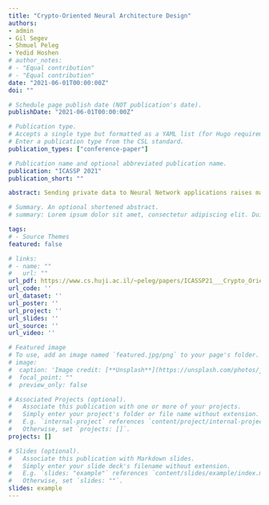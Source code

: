 ```yaml
---
title: "Crypto-Oriented Neural Architecture Design"
authors:
- admin
- Gil Segev
- Shmuel Peleg
- Yedid Hoshen
# author_notes:
# - "Equal contribution"
# - "Equal contribution"
date: "2021-06-01T00:00:00Z"
doi: ""

# Schedule page publish date (NOT publication's date).
publishDate: "2021-06-01T00:00:00Z"

# Publication type.
# Accepts a single type but formatted as a YAML list (for Hugo requirements).
# Enter a publication type from the CSL standard.
publication_types: ["conference-paper"]

# Publication name and optional abbreviated publication name.
publication: "ICASSP 2021"
publication_short: ""

abstract: Sending private data to Neural Network applications raises many privacy concerns. The cryptography community developed a variety of secure computation methods to address such privacy issues. As generic techniques for secure computation are typically prohibitively expensive, efforts focus on optimizing these cryptographic tools. Differently, we propose to optimize the design of crypto-oriented neural architectures, introducing a novel Partial Activation layer. The proposed layer is much faster for secure computation as it contains fewer non linear computations. Evaluating our method on three state-of-the-art architectures (SqueezeNet, ShuffleNetV2, and MobileNetV2) demonstrates significant improvement to the efficiency of secure inference on common evaluation metrics.

# Summary. An optional shortened abstract.
# summary: Lorem ipsum dolor sit amet, consectetur adipiscing elit. Duis posuere tellus ac convallis placerat. Proin tincidunt magna sed ex sollicitudin condimentum.

tags:
# - Source Themes
featured: false

# links:
# - name: ""
#   url: ""
url_pdf: https://www.cs.huji.ac.il/~peleg/papers/ICASSP21___Crypto_Oriented_Neural_Architecture_Design.pdf
url_code: ''
url_dataset: ''
url_poster: ''
url_project: ''
url_slides: ''
url_source: ''
url_video: ''

# Featured image
# To use, add an image named `featured.jpg/png` to your page's folder. 
# image:
#  caption: 'Image credit: [**Unsplash**](https://unsplash.com/photos/jdD8gXaTZsc)'
#  focal_point: ""
#  preview_only: false

# Associated Projects (optional).
#   Associate this publication with one or more of your projects.
#   Simply enter your project's folder or file name without extension.
#   E.g. `internal-project` references `content/project/internal-project/index.md`.
#   Otherwise, set `projects: []`.
projects: []

# Slides (optional).
#   Associate this publication with Markdown slides.
#   Simply enter your slide deck's filename without extension.
#   E.g. `slides: "example"` references `content/slides/example/index.md`.
#   Otherwise, set `slides: ""`.
slides: example
---
```


